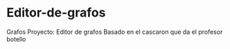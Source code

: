 # Editor-de-grafos
Grafos Proyecto: Editor de grafos
Basado en el cascaron que da el profesor botello
